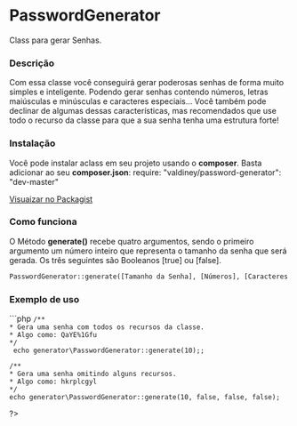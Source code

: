# PasswordGenerator
Class para gerar Senhas.

<h3>Descrição</h3>
<p>
	Com essa classe você conseguirá gerar poderosas senhas de forma muito simples e inteligente. Podendo gerar senhas contendo números, letras maiúsculas e minúsculas e caracteres especiais... Você também pode declinar de algumas dessas características, mas recomendados que use todo o recurso da classe para que a sua senha tenha uma estrutura forte!
</p>

<h3>Instalação</h3>
<p>
	Você pode instalar aclass em seu projeto usando o <b>composer</b>. Basta adicionar ao seu <b>composer.json</b>: require: "valdiney/password-generator": "dev-master"
</p>

<a href="https://packagist.org/packages/valdiney/password-generator" target="_black">Visuaizar no Packagist</a>

<h3>Como funciona</h3>
<p>
	O Método <b>generate()</b>  recebe quatro argumentos, sendo o primeiro argumento um número inteiro que representa o tamanho da senha que será gerada. Os três seguintes são Booleanos [true] ou [false].
</p>

```txt
PasswordGenerator::generate([Tamanho da Senha], [Números], [Caracteres Especiais ], [Letras Maiúsculas]);
```
<h3>Exemplo de uso</h3>
```php
<?php 
	require_once("generator/PasswordGenerator.php");

	/**
    * Gera uma senha com todos os recursos da classe.
    * Algo como: QaYE%1Gfu 
    */
	 echo generator\PasswordGenerator::generate(10);;

	/**
    * Gera uma senha omitindo alguns recursos.
    * Algo como: hkrplcgyl 
    */
	echo generator\PasswordGenerator::generate(10, false, false, false);
   
?>
```
